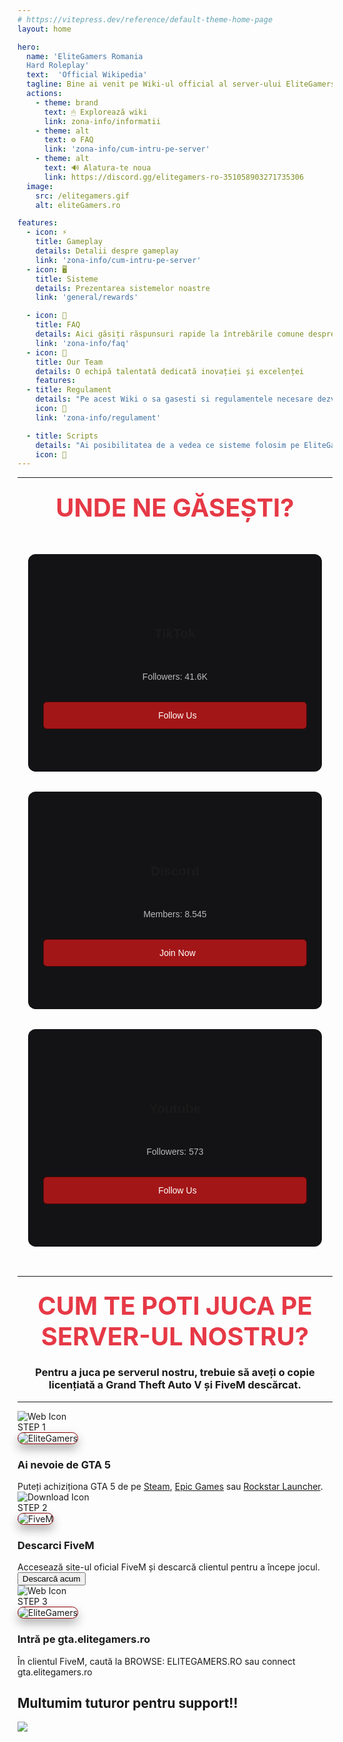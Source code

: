 ```yaml
---
# https://vitepress.dev/reference/default-theme-home-page
layout: home

hero:
  name: 'EliteGamers Romania
  Hard Roleplay'
  text:  'Official Wikipedia'
  tagline: Bine ai venit pe Wiki-ul official al server-ului EliteGamers RolePlay!
  actions:
    - theme: brand
      text: 🖱 Explorează wiki
      link: zona-info/informatii
    - theme: alt
      text: ⚙️ FAQ
      link: 'zona-info/cum-intru-pe-server'
    - theme: alt
      text: 🔊 Alatura-te noua
      link: https://discord.gg/elitegamers-ro-351058903271735306
  image:
    src: /elitegamers.gif
    alt: eliteGamers.ro

features:
  - icon: ⚡
    title: Gameplay
    details: Detalii despre gameplay
    link: 'zona-info/cum-intru-pe-server'
  - icon: 🖥️
    title: Sisteme
    details: Prezentarea sistemelor noastre
    link: 'general/rewards'

  - icon: 📖
    title: FAQ
    details: Aici găsiți răspunsuri rapide la întrebările comune despre serverul nostru FiveM, pentru a vă ajuta să vă bucurați de experiența de joc
    link: 'zona-info/faq'
  - icon: 🤝
    title: Our Team
    details: O echipă talentată dedicată inovației și excelenței
    features:
  - title: Regulament
    details: "Pe acest Wiki o sa gasesti si regulamentele necesare dezvoltarii tale."
    icon: 🎉
    link: 'zona-info/regulament'

  - title: Scripts
    details: "Ai posibilitatea de a vedea ce sisteme folosim pe EliteGamers RP Romania!"
    icon: 🔌
---
```



<!-- <style>
:root {
  --vp-home-hero-name-color: transparent;
  --vp-home-hero-name-background: -webkit-linear-gradient(120deg, #ab2e22 30%, #e82310);

  --vp-home-hero-image-background-image: linear-gradient(-45deg, #ab2e22 50%, #e82310 50%);
  --vp-home-hero-image-filter: blur(44px);
}

@media (min-width: 640px) {
  :root {
    --vp-home-hero-image-filter: blur(56px);
  }
}

@media (min-width: 960px) {
  :root {
    --vp-home-hero-image-filter: blur(68px);
  }
}
</style> -->

<style>
.VPFeatures .VPFeature {
  outline: 2px solid rgba(255, 0, 0, 0.6); /* Contur roșu semi-transparent */
  outline-offset: 1px;
  box-shadow: 0 0 1px rgba(255, 0, 0, 0.4); /* Efect glow inițial */
  border: none;
  transition: box-shadow 0.5s ease-in-out, outline 0.5s ease-in-out, opacity 0.5s ease-in-out, transform 0.5s ease-in-out;
  opacity: 0.8; /* Face elementul puțin transparent inițial */
}

.VPFeatures .VPFeature:hover {
  box-shadow: 0 0 10px rgba(255, 0, 0, 0.9); /* Crește efectul glow */
  outline: 1px solid rgba(255, 0, 0, 1); /* Contur mai intens */
  opacity: 1; /* Devine complet vizibil */
  transform: rotate(2deg); /* Se rotește ușor */
  background: linear-gradient(135deg, rgba(126, 9, 9, 0.45), rgb(240, 11, 11)); /* Efect de fundal pe hover */
}
</style>


<style>
body:has(.VPHome)::before {
  content: "";
  position: fixed;
  top: 0;
  left: 0;
  width: 100vw;
  height: 100vh;
  background: url('../public/cards/elitegamers32.png') center center no-repeat;
  background-size: 1920px 1080px;
  z-index: -1;
  pointer-events: none;
}
</style>


<script setup>
import { onMounted } from 'vue'

onMounted(() => {
  const cards = Array.from(document.querySelectorAll(".card-section .card"))
  const cardsContainer = document.querySelector(".card-section")
  if (!cardsContainer) return

  cardsContainer.addEventListener("mousemove", (e) => {
    for (const card of cards) {
      const rect = card.getBoundingClientRect()
      const x = e.clientX - rect.left
      const y = e.clientY - rect.top
      card.style.setProperty("--mouse-x", `${x}px`)
      card.style.setProperty("--mouse-y", `${y}px`)
    }
  })
})
</script>

<style scoped>
@import url("https://fonts.googleapis.com/css2?family=Poppins:wght@300;400;500;600&display=swap");
@import url("https://cdnjs.cloudflare.com/ajax/libs/font-awesome/6.4.2/css/all.min.css");

.card-section {
  display: flex;
  flex-wrap: wrap;
  gap: 30px;
  justify-content: center;
  padding: 2rem 1rem;
  background: transparent;
  font-family: 'Poppins', sans-serif;
}

.card-section .card {
  min-width: 200px;
  height: 350px;
  flex: 1 1 250px;
  background-color: rgba(255, 255, 255, 0.12);
  border-radius: 12px;
  position: relative;
  overflow: hidden;
}

.card-section .card-content {
  position: absolute;
  inset: 1px;
  background-color: #131315;
  border-radius: inherit;
  display: flex;
  justify-content: center;
  align-items: center;
  flex-direction: column;
  gap: 18px;
  text-align: center;
  padding: 1rem;
}

.card-section .card-content > i {
  font-size: 3rem;
  color: rgba(255, 255, 255, 0.5);
}

.card-section .card-content > p,
.card-section .card-content > a {
  color: rgba(255, 255, 255, 0.7);
}

.card-section .card-content > a {
  width: 90%;
  padding: 0.8rem;
  background-color: rgba(201, 24, 24, 0.8); /* Fundal roșu */
  border: 1px solid rgba(65, 4, 4, 0.8); /* Border roșu */
  border-radius: 6px;
  display: flex;
  justify-content: center;
  align-items: center;
  gap: 8px;
  z-index: 10;
  text-decoration: none;
  color: white; /* Text alb */
  transition: all 0.2s ease;
}

.card-section .card:nth-child(1) {
  --color: 348 80% 60%; /* roșu */
}

.card-section .card:nth-child(2) {
  --color: 60 100% 50%; /* galben */
}

.card-section .card:nth-child(3) {
  --color: 0 100% 50%; /* roșu intens */
}

.card-section .card::before {
  content: "";
  position: absolute;
  width: 100%;
  height: 100%;
  top: 0;
  left: 0;
  background: radial-gradient(
    500px circle at var(--mouse-x) var(--mouse-y),
    hsl(var(--color) / 0.35),
    transparent 40%
  );
  border-radius: inherit;
  opacity: 0;
  z-index: 2;
}

.card-section:hover > .card::before {
  opacity: 1;
}

.card-section:hover > .card {
  background: radial-gradient(
    400px circle at var(--mouse-x) var(--mouse-y),
    hsl(var(--color) / 1),
    rgba(255, 255, 255, 0.12) 40%
  );
}
</style>
---

### <center><span style="color: #e63946; font-size: 2.5rem;">UNDE NE GĂSEȘTI?</span></center>

<div class="card-section">
  <div class="card">
    <div class="card-content">
      <i class="fa-brands fa-tiktok"></i>
      <h2>TikTok</h2>
      <p>Followers: <span>41.6K</span></p>
      <a href="https://www.tiktok.com/@elitegamers.ro" target="_blank">
        <i class="fa-solid fa-link"></i>
        <span>Follow Us</span>
      </a>
    </div>
  </div>

  <div class="card">
    <div class="card-content">
      <i class="fa-brands fa-discord"></i>
      <h2>Discord</h2>
      <p>Members: <span>8.545</span></p>
      <a href="https://discord.gg/u8nnkDqZ2q" target="_blank">
        <i class="fa-solid fa-link"></i>
        <span>Join Now</span>
      </a>
    </div>
  </div>

  <div class="card">
    <div class="card-content">
      <i class="fa-brands fa-youtube"></i>
      <h2>Youtube</h2>
      <p>Followers: <span>573</span></p>
      <a href="https://www.youtube.com/@elitegamers7873" target="_blank">
        <i class="fa-solid fa-link"></i>
        <span>Follow Us</span>
      </a>
    </div>
  </div>
</div>

<!-- HOW TO PLAY -->

---
### <center><span style="color: #e63946; font-size: 2.5rem;">CUM TE POTI JUCA PE SERVER-UL NOSTRU?</span></center>
### <span><center>Pentru a juca pe serverul nostru, trebuie să aveți o copie licențiată a Grand Theft Auto V și FiveM descărcat.</center></span>
---

<div class="howtocard-container">
  <!-- Card 1: Ai nevoie de GTA 5 -->
  <div class="howtocard">
    <div class="corner-icon">
      <img src="/cards/gta5.png" alt="Web Icon" />
    </div>
    <div class="step">STEP 1</div>
    <img src="/cards/fivem3.jpg" alt="EliteGamers" style="border: 0.9px solid darkred; border-radius: 16px; box-shadow: 0 8px 16px rgba(0, 0, 0, 0.3);">
    <h3>Ai nevoie de GTA 5</h3>
    <div class="description">
      Puteți achiziționa GTA 5 de pe 
      <a href="https://store.steampowered.com/app/271590/Grand_Theft_Auto_V_Legacy/" target="_blank">Steam</a>, 
      <a href="https://store.epicgames.com/en-US/p/grand-theft-auto-v" target="_blank">Epic Games</a> sau 
      <a href="https://store.rockstargames.com/game/buy-gta-v" target="_blank">Rockstar Launcher</a>.
    </div>
  </div>

  <!-- Card 2: Descarci FiveM -->
  <div class="howtocard">
    <div class="corner-icon">
      <img src="/cards/fivem.png" alt="Download Icon" />
    </div>
    <div class="step">STEP 2</div>
    <img src="/cards/fivem.jpg" alt="FiveM" style="border: 0.9px solid darkred; border-radius: 16px; box-shadow: 0 8px 16px rgba(0, 0, 0, 0.3);">
    <h3>Descarci FiveM</h3>
    <div class="description">
      Accesează site-ul oficial FiveM și descarcă clientul pentru a începe jocul.
    </div>
    <div class="button-container">
      <a href="https://fivem.net/" target="_blank">
        <button>Descarcă acum</button>
      </a>
    </div>
  </div>

  <!-- Card 3: Intri pe elitegamers.ro -->
  <div class="howtocard">
    <div class="corner-icon">
      <img src="/cards/search.png" alt="Web Icon" />
    </div>
    <div class="step">STEP 3</div>
    <img src="/cards/fivem2.webp" alt="EliteGamers" style="border: 0.9px solid darkred; border-radius: 16px; box-shadow: 0 8px 16px rgba(0, 0, 0, 0.3);">
    <h3>Intră pe gta.elitegamers.ro</h3>
    <div class="description">
      În clientul FiveM, caută la BROWSE: ELITEGAMERS.RO sau connect gta.elitegamers.ro
    </div>
  </div>
</div>


<!-- --- CONTRIBUITORI --- -->
<div>

  <h2 text="center lg" my-5 font-bold>
    Multumim tuturor pentru support!!
  </h2>

  <a href="https://github.com/elitegamers-wiki/wiki-prod/graphs/contributors" flex justify-center>
    <img src="https://contrib.rocks/image?repo=elitegamers-wiki/wiki-prod" />

  </a>
</div>

